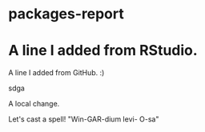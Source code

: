 # packages-report
# 
# A line I added from RStudio.

A line I added from GitHub. :)

sdga

A local change.

Let's cast a spell! "Win-GAR-dium levi- O-sa"
